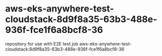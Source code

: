 # aws-eks-anywhere-test-cloudstack-8d9f8a35-63b3-488e-936f-fce1f6a8bcf8-36
repository for use with E2E test job aws-eks-anywhere-test-cloudstack:8d9f8a35-63b3-488e-936f-fce1f6a8bcf8-36
